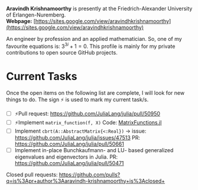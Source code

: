 **Aravindh Krishnamoorthy** is presently at the Friedrich-Alexander University of Erlangen-Nuremberg.\
**Webpage:** [https://sites.google.com/view/aravindhkrishnamoorthy](https://sites.google.com/view/aravindhkrishnamoorthy)

An engineer by profession and an applied mathematician. So, one of my favourite equations is: $3^{3i} + 1 = 0.$ This profile is mainly for my private contributions to open source GitHub projects.

# Current Tasks
Once the open items on the following list are complete, I will look for new things to do. The sign ⚡ is used to mark my current task/s.

- [ ] ⚡Pull request: https://github.com/JuliaLang/julia/pull/50950
- [ ] ⚡Implement `matrix_function(f, X)` Code: [MatrixFunctions.jl](https://github.com/aravindh-krishnamoorthy/MatrixFunctions.jl/tree/main)
- [ ] Implement `cbrt(A::AbstractMatrix{<:Real})` $\rightarrow$ issue: https://github.com/JuliaLang/julia/issues/47513 PR: https://github.com/JuliaLang/julia/pull/50661
- [ ] Implement in-place Bunchkaufmann- and LU- based generalized eigenvalues and eigenvectors in Julia. PR: https://github.com/JuliaLang/julia/pull/50471

Closed pull requests: https://github.com/pulls?q=is%3Apr+author%3Aaravindh-krishnamoorthy+is%3Aclosed+
